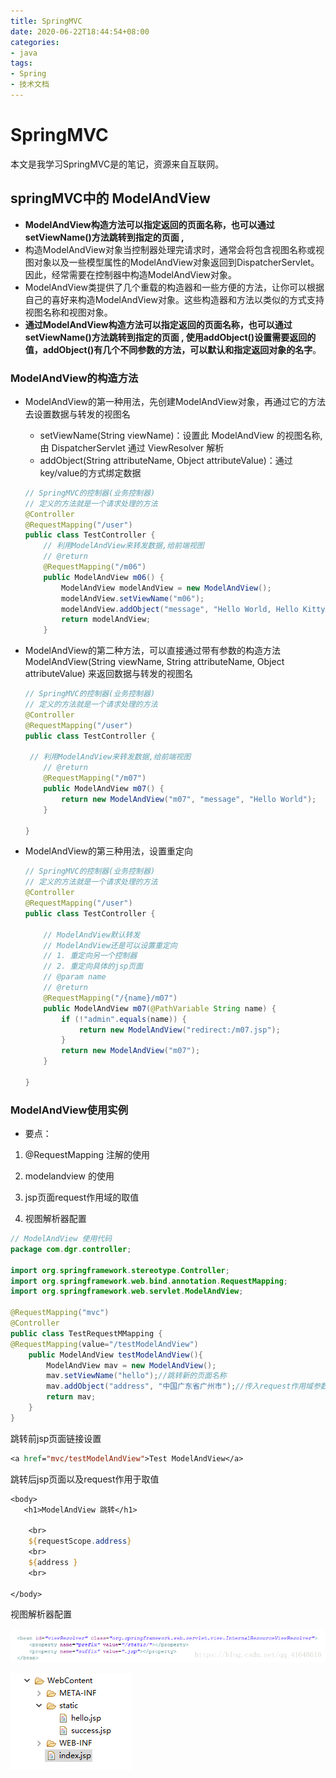 ```yaml
---
title: SpringMVC
date: 2020-06-22T18:44:54+08:00
categories:
- java
tags:
- Spring
- 技术文档
---
```


# SpringMVC

本文是我学习SpringMVC是的笔记，资源来自互联网。
<!-- more -->

 ## springMVC中的 ModelAndView

 - **ModelAndView构造方法可以指定返回的页面名称，也可以通过setViewName()方法跳转到指定的页面 ,**
 - 构造ModelAndView对象当控制器处理完请求时，通常会将包含视图名称或视图对象以及一些模型属性的ModelAndView对象返回到DispatcherServlet。因此，经常需要在控制器中构造ModelAndView对象。
 - ModelAndView类提供了几个重载的构造器和一些方便的方法，让你可以根据自己的喜好来构造ModelAndView对象。这些构造器和方法以类似的方式支持视图名称和视图对象。
 - **通过ModelAndView构造方法可以指定返回的页面名称，也可以通过setViewName()方法跳转到指定的页面 , 使用addObject()设置需要返回的值，addObject()有几个不同参数的方法，可以默认和指定返回对象的名字**。

 ### ModelAndView的构造方法

 - ModelAndView的第一种用法，先创建ModelAndView对象，再通过它的方法去设置数据与转发的视图名

   - setViewName(String viewName)：‎设置此 ModelAndView 的视图名称, 由 DispatcherServlet 通过 ViewResolver 解析‎
   - addObject(String attributeName, Object attributeValue)：通过key/value的方式绑定数据

   ```java
   // SpringMVC的控制器(业务控制器)
   // 定义的方法就是一个请求处理的方法
   @Controller
   @RequestMapping("/user")
   public class TestController {
       // 利用ModelAndView来转发数据,给前端视图
       // @return
       @RequestMapping("/m06")
       public ModelAndView m06() {
           ModelAndView modelAndView = new ModelAndView();
           modelAndView.setViewName("m06");
           modelAndView.addObject("message", "Hello World, Hello Kitty");
           return modelAndView;
       }
   ```

 - ModelAndView的第二种方法，可以直接通过带有参数的构造方法 ModelAndView(String viewName, String attributeName, Object attributeValue) 来返回数据与转发的视图名

   ```java
   // SpringMVC的控制器(业务控制器)
   // 定义的方法就是一个请求处理的方法
   @Controller
   @RequestMapping("/user")
   public class TestController {
       
   	// 利用ModelAndView来转发数据,给前端视图
       // @return
       @RequestMapping("/m07")
       public ModelAndView m07() {
           return new ModelAndView("m07", "message", "Hello World");
       }
       
   }
   ```

   

 - ModelAndView的第三种用法，设置重定向

   ```java
   // SpringMVC的控制器(业务控制器)
   // 定义的方法就是一个请求处理的方法
   @Controller
   @RequestMapping("/user")
   public class TestController {
       
       // ModelAndView默认转发
       // ModelAndView还是可以设置重定向
       // 1. 重定向另一个控制器
       // 2. 重定向具体的jsp页面
       // @param name
       // @return
       @RequestMapping("/{name}/m07")
       public ModelAndView m07(@PathVariable String name) {
           if (!"admin".equals(name)) {
               return new ModelAndView("redirect:/m07.jsp");
           }
           return new ModelAndView("m07");
       }
       
   }
   ```

 ### ModelAndView使用实例

 - 要点：

 1. @RequestMapping 注解的使用

 2. modelandview 的使用

 3. jsp页面request作用域的取值

 4. 视图解析器配置
    	

 ```java
 // ModelAndView 使用代码
 package com.dgr.controller;
 
 import org.springframework.stereotype.Controller;
 import org.springframework.web.bind.annotation.RequestMapping;
 import org.springframework.web.servlet.ModelAndView;
 
 @RequestMapping("mvc")
 @Controller
 public class TestRequestMMapping {
 @RequestMapping(value="/testModelAndView")
     public ModelAndView testModelAndView(){
         ModelAndView mav = new ModelAndView();
         mav.setViewName("hello");//跳转新的页面名称
         mav.addObject("address", "中国广东省广州市");//传入request作用域参数
         return mav;
     }
 }
 ```



 跳转前jsp页面链接设置

 ```jsp
 <a href="mvc/testModelAndView">Test ModelAndView</a>
 ```

 跳转后jsp页面以及request作用于取值

 ```jsp
 <body>
 	<h1>ModelAndView 跳转</h1>
     
     <br>
     ${requestScope.address}   
     <br>
     ${address }    
     <br>	
     
 </body>
 ```

视图解析器配置

![img](SpringMVC/20180817135644542)

![img](SpringMVC/20180817135701102)